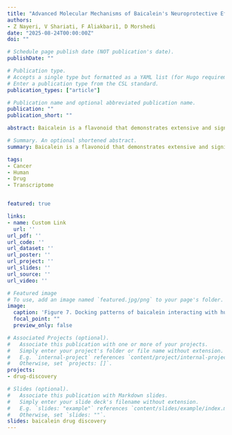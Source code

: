 ```yaml
---
title: "Advanced Molecular Mechanisms of Baicalein's Neuroprotective Effects in Neurodegenerative Disease Treatments"
authors:
- Z Nayeri, V Shariati, F Aliakbari1, D Morshedi
date: "2025-08-24T00:00:00Z"
doi: ""

# Schedule page publish date (NOT publication's date).
publishDate: ""

# Publication type.
# Accepts a single type but formatted as a YAML list (for Hugo requirements).
# Enter a publication type from the CSL standard.
publication_types: ["article"]

# Publication name and optional abbreviated publication name.
publication: ""
publication_short: ""

abstract: Baicalein is a flavonoid that demonstrates extensive and significant therapeutic potential for numerous neurodegenerative diseases (NDs). Due to its shared influences on the remediation of NDs, our study adopts a comprehensive approach to illuminate the underlying mechanisms responsible for the effects of baicalein. We initiated our investigation by computationally identifying the potential protein targets of baicalein using SwissTargetPrediction in Homo sapiens. Concurrently, we used the DisGeNET database to identify genes related to NDs. By integrating with baicalein-predicted targets, we build an inclusive network that highlights complex relationships between genes, diseases, and baicalein. Our findings revealed that baicalein predominantly affects the AGE/RAGE pathway, interleukin (notably IL-18 and IL-17), and NF-κB signalings, the pathways associated with inflammation and immune-related functions. Furthermore, the effects of baicalein extend to the pathways with critical roles in NDs, such as BDNF and PI3K-Akt signaling. Using protein-protein interaction networks to validate our findings, we identified key hub proteins (AR, EGFR, SIRT1, MAPK3, APP, ESR1, PTGS2, MMP9, and GSK3B) that may mediate the therapeutic effects of baicalein against NDs. In this case, molecular docking indicates strong binding affinities between them and baicalein. In summary, our detailed study highlights baicalein's potential as a promising treatment for NDs, offering a molecular basis for its effectiveness.

# Summary. An optional shortened abstract.
summary: Baicalein is a flavonoid that demonstrates extensive and significant therapeutic potential for numerous neurodegenerative diseases (NDs). Due to its shared influences on the remediation of NDs, our study adopts a comprehensive approach to illuminate the underlying mechanisms responsible for the effects of baicalein. We initiated our investigation by computationally identifying the potential protein targets of baicalein using SwissTargetPrediction in Homo sapiens. Concurrently, we used the DisGeNET database to identify genes related to NDs. By integrating with baicalein-predicted targets, we build an inclusive network that highlights complex relationships between genes, diseases, and baicalein. Our findings revealed that baicalein predominantly affects the AGE/RAGE pathway, interleukin (notably IL-18 and IL-17), and NF-κB signalings, the pathways associated with inflammation and immune-related functions. Furthermore, the effects of baicalein extend to the pathways with critical roles in NDs, such as BDNF and PI3K-Akt signaling. Using protein-protein interaction networks to validate our findings, we identified key hub proteins (AR, EGFR, SIRT1, MAPK3, APP, ESR1, PTGS2, MMP9, and GSK3B) that may mediate the therapeutic effects of baicalein against NDs. In this case, molecular docking indicates strong binding affinities between them and baicalein. In summary, our detailed study highlights baicalein's potential as a promising treatment for NDs, offering a molecular basis for its effectiveness.

tags:
- Cancer
- Human
- Drug
- Transcriptome


featured: true

links:
- name: Custom Link
  url: ''
url_pdf: ''
url_code: ''
url_dataset: ''
url_poster: ''
url_project: ''
url_slides: ''
url_source: ''
url_video: ''

# Featured image
# To use, add an image named `featured.jpg/png` to your page's folder. 
image:
  caption: 'Figure 7. Docking patterns of baicalein interacting with hub proteins'
  focal_point: ""
  preview_only: false

# Associated Projects (optional).
#   Associate this publication with one or more of your projects.
#   Simply enter your project's folder or file name without extension.
#   E.g. `internal-project` references `content/project/internal-project/index.md`.
#   Otherwise, set `projects: []`.
projects:
- drug-discovery

# Slides (optional).
#   Associate this publication with Markdown slides.
#   Simply enter your slide deck's filename without extension.
#   E.g. `slides: "example"` references `content/slides/example/index.md`.
#   Otherwise, set `slides: ""`.
slides: baicalein drug discovery
---
```


